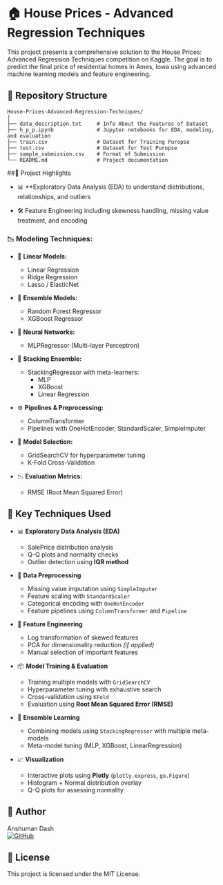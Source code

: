 # 🏠 House Prices - Advanced Regression Techniques  
This project presents a comprehensive solution to the House Prices: Advanced Regression Techniques competition on Kaggle. The goal is to predict the final price of residential homes in Ames, Iowa using advanced machine learning models and feature engineering.

## 📂 Repository Structure
```
House-Prices-Advanced-Regression-Techniques/
│
├── data_description.txt     # Info About the Features of Dataset
├── h_p_p.ipynb              # Jupyter notebooks for EDA, modeling, and evaluation
├── train.csv                # Dataset for Training Puropse
├── test.csv                 # Dataset for Test Puropse
├── sample_submission.csv    # Format of Submission
└── README.md                # Project documentation
```
##🚀 Project Highlights
- 📊 **Exploratory Data Analysis (EDA) to understand distributions, relationships, and outliers

- 🛠️ Feature Engineering including skewness handling, missing value treatment, and encoding

### 📉 **Modeling Techniques:**

- 🔹 **Linear Models:**
  - Linear Regression
  - Ridge Regression
  - Lasso / ElasticNet

- 🌳 **Ensemble Models:**
  - Random Forest Regressor
  - XGBoost Regressor

- 🧠 **Neural Networks:**
  - MLPRegressor (Multi-layer Perceptron)

- 🧱 **Stacking Ensemble:**
  - StackingRegressor with meta-learners:
    - MLP
    - XGBoost
    - Linear Regression

- ⚙️ **Pipelines & Preprocessing:**
  - ColumnTransformer
  - Pipelines with OneHotEncoder, StandardScaler, SimpleImputer

- 🔎 **Model Selection:**
  - GridSearchCV for hyperparameter tuning
  - K-Fold Cross-Validation

- 📉 **Evaluation Metrics:**
  - RMSE (Root Mean Squared Error)


## 📌 Key Techniques Used

- 📊 **Exploratory Data Analysis (EDA)**  
  - SalePrice distribution analysis  
  - Q-Q plots and normality checks  
  - Outlier detection using **IQR method**

- 🧹 **Data Preprocessing**
  - Missing value imputation using `SimpleImputer`
  - Feature scaling with `StandardScaler`
  - Categorical encoding with `OneHotEncoder`
  - Feature pipelines using `ColumnTransformer` and `Pipeline`

- 🧠 **Feature Engineering**
  - Log transformation of skewed features  
  - PCA for dimensionality reduction *(if applied)*  
  - Manual selection of important features

- 📦 **Model Training & Evaluation**
  - Training multiple models with `GridSearchCV`
  - Hyperparameter tuning with exhaustive search
  - Cross-validation using `KFold`
  - Evaluation using **Root Mean Squared Error (RMSE)**

- 🧱 **Ensemble Learning**
  - Combining models using `StackingRegressor` with multiple meta-models  
  - Meta-model tuning (MLP, XGBoost, LinearRegression)

- 📈 **Visualization**
  - Interactive plots using **Plotly** (`plotly.express`, `go.Figure`)
  - Histogram + Normal distribution overlay
  - Q-Q plots for assessing normality



## 👤 Author
Anshuman Dash  
[![GitHub](https://img.shields.io/badge/GitHub-Profile-black?logo=github)](https://github.com/ANSH5252)

## 📜 License
This project is licensed under the MIT License.     

